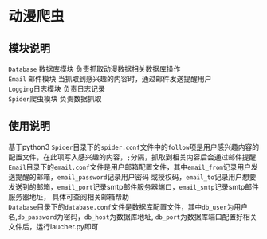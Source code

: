# 动漫爬虫

## 模块说明
`Database` 数据库模块 负责抓取动漫数据相关数据库操作<br>
`Email` 邮件模块 当抓取到感兴趣的内容时，通过邮件发送提醒用户<br>
`Logging`日志模块 负责日志记录<br>
`Spider`爬虫模块 负责数据抓取<br>

## 使用说明
基于python3
`Spider`目录下的`spider.conf`文件中的`follow`项是用户感兴趣内容的配置文件，在此项写入感兴趣的内容，`;`分隔，抓取到相关内容后会通过邮件提醒<br>
`Email`目录下的`email.conf`文件是用户邮箱配置文件，其中`email_from`记录用户发送提醒的邮箱，`email_password`记录用户密码
或授权码，`email_to`记录用户想要发送到的邮箱，`email_port`记录smtp邮件服务器端口，`email_smtp`记录smtp邮件服务器地址，
具体可查阅相关邮箱帮助<br>
`Database`目录下的`database.conf`文件是数据库配置文件，其中`db_user`为用户名,`db_password`为密码，`db_host`为数据库地址,
`db_port`为数据库端口配置好相关文件后，运行laucher.py即可<br>
